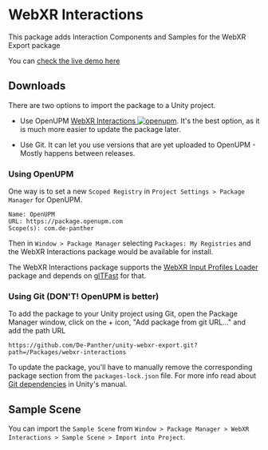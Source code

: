 # WebXR Interactions

This package adds Interaction Components and Samples for the WebXR Export package

You can [check the live demo here](https://de-panther.github.io/unity-webxr-export)

## Downloads

There are two options to import the package to a Unity project.

* Use OpenUPM [WebXR Interactions ![openupm](https://img.shields.io/npm/v/com.de-panther.webxr-interactions?label=openupm&registry_uri=https://package.openupm.com)](https://openupm.com/packages/com.de-panther.webxr-interactions/). It's the best option, as it is much more easier to update the package later.

* Use Git. It can let you use versions that are yet uploaded to OpenUPM - Mostly happens between releases.

### Using OpenUPM

One way is to set a new `Scoped Registry` in `Project Settings > Package Manager` for OpenUPM.

```
Name: OpenUPM
URL: https://package.openupm.com
Scope(s): com.de-panther
```

Then in `Window > Package Manager` selecting `Packages: My Registries` and the WebXR Interactions package would be available for install.

The WebXR Interactions package supports the [WebXR Input Profiles Loader](https://github.com/De-Panther/webxr-input-profiles-loader) package and depends on [glTFast](https://docs.unity3d.com/Packages/com.unity.cloud.gltfast@latest) for that.

### Using Git (DON'T! OpenUPM is better)

To add the package to your Unity project using Git, open the Package Manager window, click on the + icon, "Add package from git URL..." and add the path URL

`https://github.com/De-Panther/unity-webxr-export.git?path=/Packages/webxr-interactions`

To update the package, you'll have to manually remove the corresponding package section from the `packages-lock.json` file. For more info read about [Git dependencies](https://docs.unity3d.com/Manual/upm-git.html) in Unity's manual.

## Sample Scene

You can import the `Sample Scene` from `Window > Package Manager > WebXR Interactions > Sample Scene > Import into Project`.
